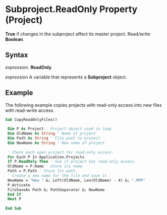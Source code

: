 
# Subproject.ReadOnly Property (Project)

 **True** if changes in the subproject affect its master project. Read/write **Boolean**.


## Syntax

 _expression_. **ReadOnly**

 _expression_ A variable that represents a **Subproject** object.


## Example

The following example copies projects with read-only access into new files with read-write access.


```vb
Sub CopyReadOnlyFiles() 
 
 Dim P As Project ' Project object used in loop 
 Dim OldName As String ' Name of project 
 Dim Path As String ' File path to project 
 Dim NewName As String ' New name of project 
 
 ' Check each open project for read-only access. 
 For Each P In Application.Projects 
 If P.ReadOnly Then ' See if project has read-only access. 
 OldName = P.Name ' Store its name. 
 Path = P.Path ' Store its path. 
 ' Create a new name for the file and save it. 
 NewName = "New " &; Left(OldName, Len(OldName) - 4) &; ".MPP" 
 P.Activate 
 FileSaveAs Path &; PathSeparator &; NewName 
 End If 
 Next P 
 
End Sub
```

